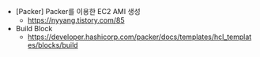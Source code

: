 - [Packer] Packer를 이용한 EC2 AMI 생성
    - https://nyyang.tistory.com/85
- Build Block
    - https://developer.hashicorp.com/packer/docs/templates/hcl_templates/blocks/build